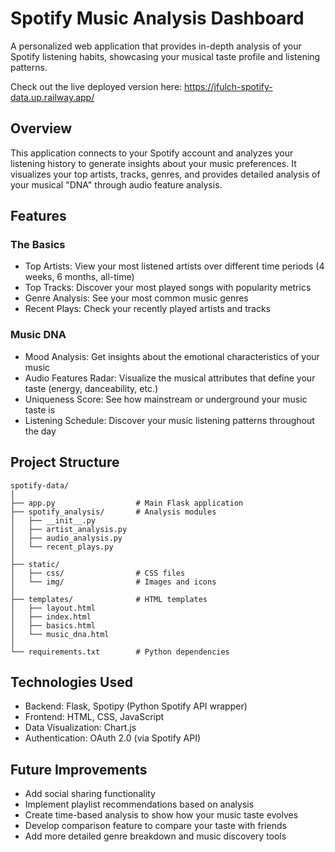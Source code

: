 # Spotify Music Analysis Dashboard
A personalized web application that provides in-depth analysis of your Spotify listening habits, showcasing your musical taste profile and listening patterns.

Check out the live deployed version here: https://jfulch-spotify-data.up.railway.app/

## Overview
This application connects to your Spotify account and analyzes your listening history to generate insights about your music preferences. It visualizes your top artists, tracks, genres, and provides detailed analysis of your musical "DNA" through audio feature analysis.

## Features

### The Basics
- Top Artists: View your most listened artists over different time periods (4 weeks, 6 months, all-time)
- Top Tracks: Discover your most played songs with popularity metrics
- Genre Analysis: See your most common music genres
- Recent Plays: Check your recently played artists and tracks

### Music DNA
- Mood Analysis: Get insights about the emotional characteristics of your music
- Audio Features Radar: Visualize the musical attributes that define your taste (energy, danceability, etc.)
- Uniqueness Score: See how mainstream or underground your music taste is
- Listening Schedule: Discover your music listening patterns throughout the day

## Project Structure
```
spotify-data/
│
├── app.py                  # Main Flask application
├── spotify_analysis/       # Analysis modules
│   ├── __init__.py
│   ├── artist_analysis.py
│   ├── audio_analysis.py
│   └── recent_plays.py
│
├── static/
│   ├── css/                # CSS files
│   └── img/                # Images and icons
│
├── templates/              # HTML templates
│   ├── layout.html
│   ├── index.html
│   ├── basics.html
│   └── music_dna.html
│
└── requirements.txt        # Python dependencies
```

## Technologies Used
- Backend: Flask, Spotipy (Python Spotify API wrapper)
- Frontend: HTML, CSS, JavaScript
- Data Visualization: Chart.js
- Authentication: OAuth 2.0 (via Spotify API)

## Future Improvements
- Add social sharing functionality
- Implement playlist recommendations based on analysis
- Create time-based analysis to show how your music taste evolves
- Develop comparison feature to compare your taste with friends
- Add more detailed genre breakdown and music discovery tools